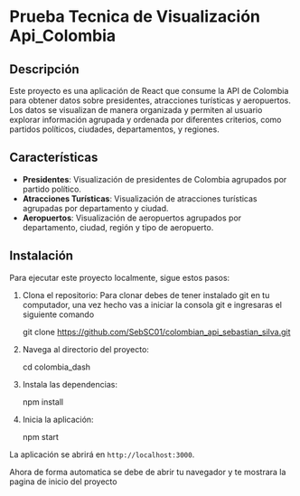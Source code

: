 # Prueba Tecnica de Visualización Api_Colombia

## Descripción
Este proyecto es una aplicación de React que consume la API de Colombia para obtener datos sobre presidentes, atracciones turísticas y aeropuertos. Los datos se visualizan de manera organizada y permiten al usuario explorar información agrupada y ordenada por diferentes criterios, como partidos políticos, ciudades, departamentos, y regiones.

## Características
- **Presidentes**: Visualización de presidentes de Colombia agrupados por partido político.
- **Atracciones Turísticas**: Visualización de atracciones turísticas agrupadas por departamento y ciudad.
- **Aeropuertos**: Visualización de aeropuertos agrupados por departamento, ciudad, región y tipo de aeropuerto.


## Instalación
Para ejecutar este proyecto localmente, sigue estos pasos:

1. Clona el repositorio:
    Para clonar debes de tener instalado git en tu computador, una vez hecho vas a iniciar la consola git e ingresaras el siguiente comando

    git clone https://github.com/SebSC01/colombian_api_sebastian_silva.git

2. Navega al directorio del proyecto:
   
   cd colombia_dash
   

3. Instala las dependencias:
   
   npm install
   

4. Inicia la aplicación:
   
   npm start
   

La aplicación se abrirá en `http://localhost:3000`.

Ahora de forma automatica se debe de abrir tu navegador y te mostrara la pagina de inicio del proyecto
